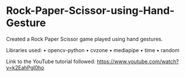 # Rock-Paper-Scissor-using-Hand-Gesture
Created a Rock Paper Scissor game played using hand gestures.

Libraries used:
    • opencv-python
    • cvzone
    • mediapipe
    • time
    • random

Link to the YouTube tutorial followed: https://www.youtube.com/watch?v=k2EahPgl0ho
